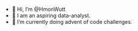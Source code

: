 - 👋 Hi, I’m @HmonWutt
- 👀 I am an aspiring data-analyst.
- 🌱 I’m currently doing advent of code challenges.

<!---
HmonWutt/HmonWutt is a ✨ special ✨ repository because its `README.md` (this file) appears on your GitHub profile.
You can click the Preview link to take a look at your changes.
--->
